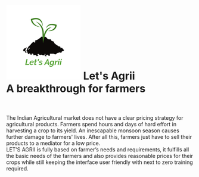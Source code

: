 <h1 >
 <img src="https://raw.githubusercontent.com/parulsurana/Let-s-Agrii/master/frontend/public/Logo.png" height="200px" width="200px"> Let's Agrii <br/> A breakthrough for farmers <br /> <img>
</h1> 

<p>The Indian Agricultural market does not have a clear pricing strategy for agricultural products. Farmers spend hours and days of hard effort in harvesting a crop to its yield. An inescapable monsoon season causes further damage to farmers' lives. After all this, farmers just have to sell their products to a mediator for a low price. <br/>
LET’S AGRII is fully based on farmer’s needs and requirements, it fulfills all the basic needs of the farmers and also provides reasonable prices for their crops while still keeping the interface user friendly with next to zero training required.
</p>


